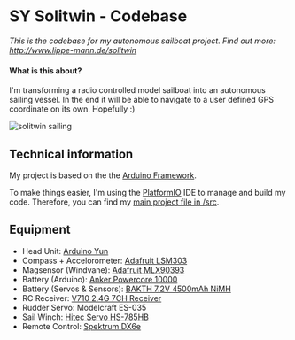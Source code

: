 # SY Solitwin - Codebase
*This is the codebase for my autonomous sailboat project. Find out more: http://www.lippe-mann.de/solitwin*

#### What is this about?

I'm transforming a radio controlled model sailboat into an autonomous sailing vessel. In the end it will be able to navigate to a user defined GPS coordinate on its own. Hopefully :)

![solitwin sailing](https://i.imgur.com/Q7F9jBA.gif)

## Technical information

My project is based on the the [Arduino Framework](https://www.arduino.cc).

To make things easier, I'm using the [PlatformIO](https://platformio.org) IDE to manage and build my code. Therefore, you can find my [main project file in /src](https://github.com/mlippe/solitwin/blob/master/src/main.cpp).

## Equipment

  * Head Unit: [Arduino Yun](https://store.arduino.cc/arduino-yun)
  * Compass + Accelorometer: [Adafruit LSM303](https://www.adafruit.com/product/1120)
  * Magsensor (Windvane): [Adafruit MLX90393](https://www.adafruit.com/product/4022)
  * Battery (Arduino): [Anker Powercore 10000](https://www.anker.com/de/products/variant/powercore-10000/A1263011)
  * Battery (Servos & Sensors): [BAKTH 7.2V 4500mAh NiMH](https://www.amazon.de/gp/product/B0797PF744/ref=ppx_yo_dt_b_asin_title_o03_s00?ie=UTF8&psc=1)
  * RC Receiver: [V710 2.4G 7CH Receiver](https://www.banggood.com/V710-2_4G-7CH-Receiver-for-Spektrum-Storm-G152-DSMX-DSM2-RC-Drone-FPV-Racing-Multi-Rotor-p-1432827.html?rmmds=buy&cur_warehouse=CN)
  * Rudder Servo: Modelcraft ES-035
  * Sail Winch: [Hitec Servo HS-785HB](https://www.multiplex-rc.de/produkte/112785-servo-hs-785hb)
  * Remote Control: [Spektrum DX6e](https://www.horizonhobby.de/de/-spmr6650eu--3)




